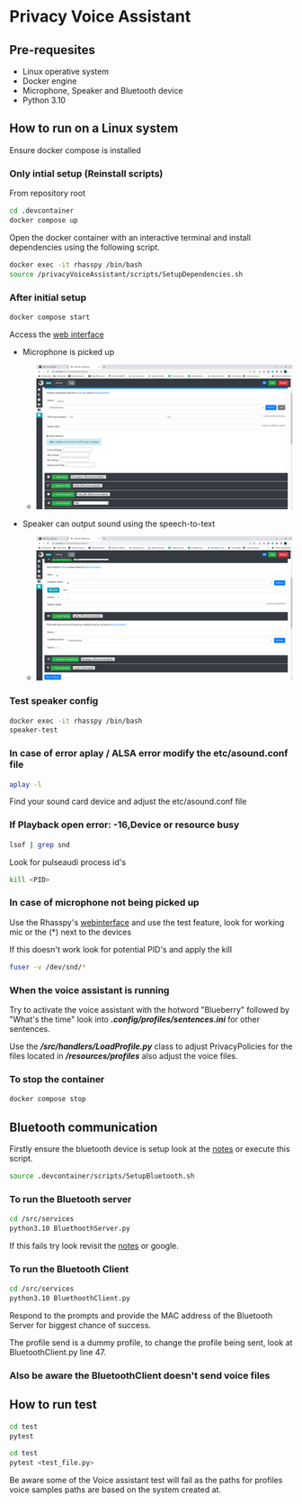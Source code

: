 # Privacy Voice Assistant

## Pre-requesites

- Linux operative system
- Docker engine
- Microphone, Speaker and Bluetooth device
- Python 3.10 

## How to run on a Linux system

Ensure docker compose is installed

### Only intial setup (Reinstall scripts)  

From repository root

```sh
cd .devcontainer
docker compose up 
```

Open the docker container with an interactive terminal and install dependencies using the following script.

```sh
docker exec -it rhasspy /bin/bash
source /privacyVoiceAssistant/scripts/SetupDependencies.sh
```

### After initial setup

```sh
docker compose start
```

Access the [web interface](http://localhost:12101/settings#microphone) 
- Microphone is picked up 
    - ![pyaudio](/notes/images/Pyaudio_Microphone.png)

- Speaker can output sound using the speech-to-text  
    - ![speaker](/notes/images/speaker_audio.png)

### Test speaker config

```sh
docker exec -it rhasspy /bin/bash
speaker-test 
```

### In case of error aplay / ALSA error modify the etc/asound.conf file 

```sh 
aplay -l
```

Find your sound card device and adjust the etc/asound.conf file 

### If Playback open error: -16,Device or resource busy

```sh
lsof | grep snd
```

Look for pulseaudi process id's

```sh
kill <PID>
```


### In case of microphone not being picked up 

Use the Rhasspy's [webinterface](http://localhost:12101/settings#microphone) and use the test feature, look for working mic or the (*) next to the devices 

If this doesn't work look for potential PID's and apply the kill  

```sh
fuser -v /dev/snd/*
```

### When the voice assistant is running 

Try to activate the voice assistant with the hotword "Blueberry" followed by "What's the time" look into ***.config/profiles/sentences.ini*** for other sentences.

Use the ***/src/handlers/LoadProfile.py*** class to adjust PrivacyPolicies for the files located in ***/resources/profiles*** also adjust the voice files.   



### To stop the container

```sh
docker compose stop
```


## Bluetooth communication

Firstly ensure the bluetooth device is setup look at the [notes](/notes/Bluetooth.md) or execute this script. 

```sh
source .devcontainer/scripts/SetupBluetooth.sh
```

### To run the Bluetooth server

```sh
cd /src/services
python3.10 BluethoothServer.py   
```

If this fails try look revisit the [notes](/notes/Bluetooth.md) or google.

### To run the Bluetooth Client

```sh
cd /src/services
python3.10 BluethoothClient.py  
```

Respond to the prompts and provide the MAC address of the Bluetooth Server for biggest chance of success.

The profile send is a dummy profile, to change the profile being sent, look at BluetoothClient.py line 47.

### Also be aware the BluetoothClient doesn't send voice files 

## How to run test 

```sh
cd test
pytest 
```

```sh
cd test
pytest <test_file.py>
```

Be aware some of the Voice assistant test will fail as the paths for profiles voice samples paths are based on the system created at.  